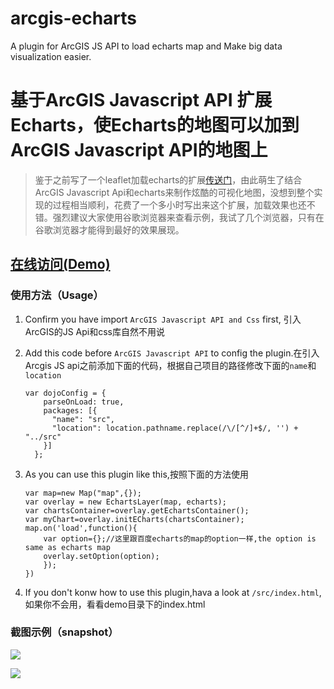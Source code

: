 # arcgis-echarts
A plugin for ArcGIS JS API to load echarts map and Make big data visualization easier.

# 基于ArcGIS Javascript API 扩展 Echarts，使Echarts的地图可以加到ArcGIS Javascript API的地图上
> 鉴于之前写了一个leaflet加载echarts的扩展[传送门](https://github.com/wandergis/leaflet-echarts)，由此萌生了结合ArcGIS Javascript Api和echarts来制作炫酷的可视化地图，没想到整个实现的过程相当顺利，花费了一个多小时写出来这个扩展，加载效果也还不错。强烈建议大家使用谷歌浏览器来查看示例，我试了几个浏览器，只有在谷歌浏览器才能得到最好的效果展现。

## [在线访问(Demo)](http://wandergis.github.io/arcgis-echarts/)

### 使用方法（Usage）
1. Confirm you have import `ArcGIS Javascript API and Css` first, 引入ArcGIS的JS Api和css库自然不用说
2. Add this code before `ArcGIS Javascript API` to config the plugin.在引入Arcgis JS api之前添加下面的代码，根据自己项目的路径修改下面的`name`和`location`

	```
 	var dojoConfig = {
        parseOnLoad: true,
        packages: [{
          "name": "src",
          "location": location.pathname.replace(/\/[^/]+$/, '') + "../src"
        }]
      };
	```
3. As you can use this plugin like this,按照下面的方法使用

	```
	var map=new Map("map",{});
	var overlay = new EchartsLayer(map, echarts);
	var chartsContainer=overlay.getEchartsContainer();
	var myChart=overlay.initECharts(chartsContainer);
	map.on('load',function(){
		var option={};//这里跟百度echarts的map的option一样,the option is same as echarts map
		overlay.setOption(option);
		});
	})
	```
4. If you don't konw how to use this plugin,hava a look at `/src/index.html`,如果你不会用，看看demo目录下的index.html

### 截图示例（snapshot）

![](https://raw.githubusercontent.com/wandergis/arcgis-echarts/master/demo/demo1.gif)

![](https://raw.githubusercontent.com/wandergis/arcgis-echarts/master/demo/demo2.gif)